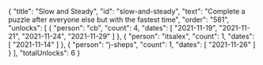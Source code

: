 {
  "title": "Slow and Steady",
  "id": "slow-and-steady",
  "text": "Complete a puzzle after everyone else but with the fastest time",
  "order": "581",
  "unlocks": [
    {
      "person": "cb",
      "count": 4,
      "dates": [
        "2021-11-19",
        "2021-11-21",
        "2021-11-24",
        "2021-11-29"
      ]
    },
    {
      "person": "itsalex",
      "count": 1,
      "dates": [
        "2021-11-14"
      ]
    },
    {
      "person": "j-sheps",
      "count": 1,
      "dates": [
        "2021-11-26"
      ]
    }
  ],
  "totalUnlocks": 6
}